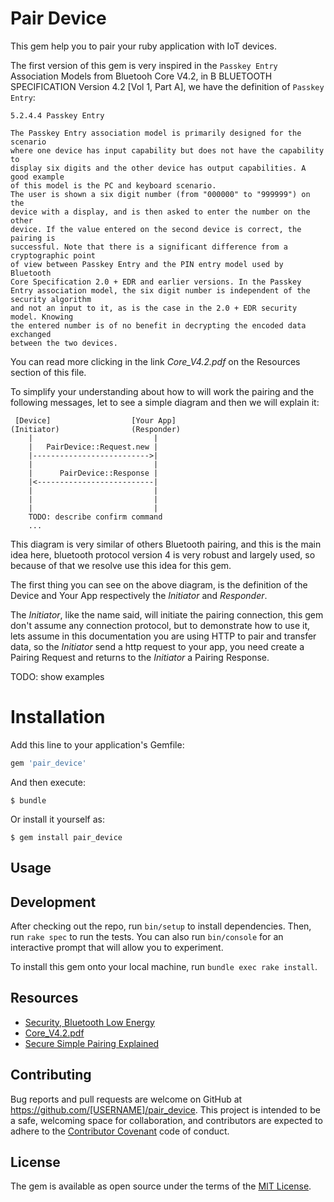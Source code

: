 # Pair Device

This gem help you to pair your ruby application with IoT devices.

The first version of this gem is very inspired in the
`Passkey Entry` Association Models from Bluetooh Core V4.2, in B
BLUETOOTH SPECIFICATION Version 4.2 [Vol 1, Part A], we have the definition of
`Passkey Entry`:

```
5.2.4.4 Passkey Entry

The Passkey Entry association model is primarily designed for the scenario
where one device has input capability but does not have the capability to
display six digits and the other device has output capabilities. A good example
of this model is the PC and keyboard scenario.
The user is shown a six digit number (from "000000" to "999999") on the
device with a display, and is then asked to enter the number on the other
device. If the value entered on the second device is correct, the pairing is
successful. Note that there is a significant difference from a cryptographic point
of view between Passkey Entry and the PIN entry model used by Bluetooth
Core Specification 2.0 + EDR and earlier versions. In the Passkey Entry association model, the six digit number is independent of the security algorithm
and not an input to it, as is the case in the 2.0 + EDR security model. Knowing
the entered number is of no benefit in decrypting the encoded data exchanged
between the two devices.
```

You can read more clicking in the link *Core_V4.2.pdf* on the Resources section of this file.

To simplify your understanding about how to will work the pairing and the following messages, let to see a simple diagram and then we will explain it:


```
 [Device]                  [Your App]
(Initiator)                (Responder)
    |                           |
    |   PairDevice::Request.new |
    |-------------------------->|
    |                           |
    |      PairDevice::Response |
    |<--------------------------|
    |                           |
    |                           |
    |                           |
    TODO: describe confirm command
    ...
```

This diagram is very similar of others Bluetooth pairing, and this is the main
idea here, bluetooth protocol version 4 is very robust and largely used, so
because of that we resolve use this idea for this gem.


The first thing you can see on the above diagram, is the definition of the Device
and Your App respectively the *Initiator* and *Responder*.

The *Initiator*, like the name said, will initiate the pairing connection, this
gem don't assume any connection protocol, but to demonstrate how to use it, lets
assume in this documentation you are using HTTP to pair and transfer data, so the
*Initiator* send a http request to your app, you need create a Pairing Request and
returns to the *Initiator* a Pairing Response.

TODO: show examples


# Installation

Add this line to your application's Gemfile:

```ruby
gem 'pair_device'
```

And then execute:

    $ bundle

Or install it yourself as:

    $ gem install pair_device

## Usage




## Development

After checking out the repo, run `bin/setup` to install dependencies. Then, run `rake spec` to run the tests. You can also run `bin/console` for an interactive prompt that will allow you to experiment.

To install this gem onto your local machine, run `bundle exec rake install`.

## Resources

* [Security, Bluetooth Low Energy](https://www.bluetooth.com/~/media/files/specification/bluetooth-low-energy-security.ashx?la=en)
* [Core_V4.2.pdf](https://www.bluetooth.org/DocMan/handlers/DownloadDoc.ashx?doc_id=286439&_ga=1.129786885.880762383.1476030947)
* [Secure Simple Pairing Explained](http://www.ellisys.com/technology/een_bt07.pdf)


## Contributing

Bug reports and pull requests are welcome on GitHub at https://github.com/[USERNAME]/pair_device. This project is intended to be a safe, welcoming space for collaboration, and contributors are expected to adhere to the [Contributor Covenant](http://contributor-covenant.org) code of conduct.


## License

The gem is available as open source under the terms of the [MIT License](http://opensource.org/licenses/MIT).

